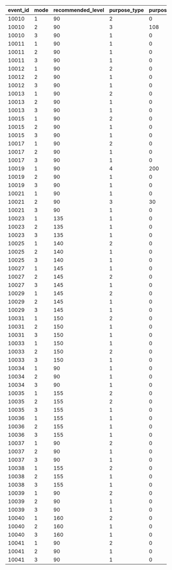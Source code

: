 |event_id|mode|recommended_level|purpose_type|purpose_count|trigger_hp|story_id_mode_start|story_id_mode_end|wave_group_id|unnecessary_defeat_chara|story_start_second|action_start_second|hp_gauge_color_flag|start_idle_trigger|appear_time|detail_boss_bg_size|detail_boss_bg_height|detail_boss_motion|
| --- | --- | --- | --- | --- | --- | --- | --- | --- | --- | --- | --- | --- | --- | --- | --- | --- | --- |
|10010|1|90|2|0|0|0|5010321|610010004|610010401|1.5|5|0|0|0|1|0||
|10010|2|90|3|108|0|0|5010322|610010005|610010402|1.5|5|0|0|0|1.5|0||
|10010|3|90|1|0|0|0|0|610010006|0|1.5|5|0|0|0|1.5|0||
|10011|1|90|1|0|70|5011321|5011322|610011004|0|1.5|5|0|0|0|1|0||
|10011|2|90|1|0|40|0|5011323|610011005|0|1.5|5|0|0|0|1.5|0||
|10011|3|90|1|0|0|0|0|610011006|0|1.5|5|0|0|0|1.5|0||
|10012|1|90|2|0|0|0|5012321|610012004|610012401|1.5|5|1|600|3|1|0||
|10012|2|90|1|0|51|0|5012322|610012005|0|1.5|5|1|0|0|1.5|0||
|10012|3|90|1|0|0|0|0|610012006|0|1.5|5|1|0|0|1.5|0||
|10013|1|90|2|0|0|0|5013321|610013004|610013401|1.5|5|1|600|3|1|50||
|10013|2|90|1|0|50|0|5013322|610013005|0|1.5|5|0|0|0|1|84||
|10013|3|90|1|0|0|0|0|610013006|0|1.5|5|0|0|0|1|84||
|10015|1|90|2|0|0|0|5015321|610015004|610015401|1.5|5|1|600|3|0.9|1||
|10015|2|90|1|0|50|0|5015322|610015005|0|1.5|5|1|0|0|1.3|-50||
|10015|3|90|1|0|0|0|0|610015006|0|1.5|5|1|0|0|1.3|-50||
|10017|1|90|2|0|0|0|5017321|610017004|610017401|1.5|5|1|600|3|0.9|50||
|10017|2|90|1|0|50|0|5017322|610017005|0|1.5|5|1|0|0|1|84||
|10017|3|90|1|0|0|0|0|610017006|0|1.5|5|1|0|0|1|84||
|10019|1|90|4|200|0|5019321|5019322|610019004|610019401|1.5|5|1|0|0|1.25|-50||
|10019|2|90|1|0|50|0|5019323|610019005|0|1.5|5|1|0|0|1.25|-50||
|10019|3|90|1|0|0|0|0|610019006|0|1.5|5|1|0|0|1.25|-50||
|10021|1|90|1|0|60|5021321|5021322|610021004|0|1.5|5|1|0|0|1|0||
|10021|2|90|3|30|0|0|5021323|610021005|0|1.5|5|1|0|0|1|0||
|10021|3|90|1|0|0|0|0|610021006|0|1.5|5|1|0|0|1|0||
|10023|1|135|1|0|75|5023321|5023322|610023004|0|1.5|5|1|0|0|1.25|-50||
|10023|2|135|1|0|25|0|5023323|610023005|0|1.5|5|1|0|0|1.25|-50||
|10023|3|135|1|0|0|0|0|610023006|0|1.5|5|1|0|0|1.25|-50||
|10025|1|140|2|0|0|5025321|5025322|610025004|610025401|5.5|5|1|600|3|1.25|-50||
|10025|2|140|1|0|50|0|5025323|610025005|0|1.5|5|1|0|0|1.25|-50||
|10025|3|140|1|0|0|0|0|610025006|0|1.5|5|1|0|0|1.25|-50||
|10027|1|145|1|0|60|5027321|5027322|610027004|0|5.5|5|1|600|3|1.25|-50||
|10027|2|145|2|0|0|0|5027323|610027005|610027501|1.5|5|1|600|0|1.25|-50||
|10027|3|145|1|0|0|0|0|610027006|0|1.5|5|1|0|0|1.25|-50||
|10029|1|145|2|0|0|5029321|5029322|610029004|610029401|5.5|5|1|600|3|1.5|0||
|10029|2|145|1|0|60|0|5029323|610029005|0|1.5|5|1|0|0|1.5|0||
|10029|3|145|1|0|0|0|0|610029006|0|1.5|5|1|0|0|1.5|0||
|10031|1|150|2|0|0|5031321|5031322|610031004|610031401|5.5|5|1|600|3|1.25|-50||
|10031|2|150|1|0|50|0|5031323|610031005|0|1.5|5|1|0|0|1.25|-50||
|10031|3|150|1|0|0|0|0|610031006|0|1.5|5|1|0|0|1.25|-50||
|10033|1|150|1|0|50|5033321|5033322|610033004|0|5.5|5|1|600|3|1.25|-50||
|10033|2|150|2|0|0|0|5033323|610033005|610033402|1.5|5|1|600|0|1.25|-50||
|10033|3|150|1|0|0|0|0|610033006|0|1.5|5|1|0|0|1.25|-50||
|10034|1|90|1|0|70|5011321|5011322|610034004|0|1.5|5|1|0|0|1.4|0||
|10034|2|90|1|0|40|0|5011323|610034005|0|1.5|5|1|0|0|1.4|0||
|10034|3|90|1|0|0|0|0|610034006|0|1.5|5|1|0|0|1.4|0||
|10035|1|155|2|0|0|5035321|5035322|610035004|610035401|5.5|5|1|600|3|2.5|5||
|10035|2|155|2|0|0|0|5035323|610035005|610035402|1.5|5|1|600|0|2.5|5||
|10035|3|155|1|0|0|0|0|610035006|0|1.5|5|1|0|0|2.5|5||
|10036|1|155|1|0|75|5036321|5036322|610036004|0|5.5|5|1|600|3|0.4|-50||
|10036|2|155|1|0|20|0|5036323|610036005|0|1.5|5|1|600|0|0.4|-50||
|10036|3|155|1|0|0|0|0|610036006|0|1.5|5|1|0|0|0.4|-50||
|10037|1|90|2|0|0|0|5012321|610037004|610037401|1.5|5|1|600|3|1.5|-50||
|10037|2|90|1|0|53|0|5012322|610037005|0|1.5|5|1|0|0|1.5|-50||
|10037|3|90|1|0|0|0|0|610037006|0|1.5|5|1|0|0|1.5|-50||
|10038|1|155|2|0|0|5038321|5038322|610038004|610038401|5.5|5|1|600|3|1.8|-20||
|10038|2|155|1|0|55|0|5038323|610038005|0|1.5|5|1|0|0|2|-20|310700_detail_idle|
|10038|3|155|1|0|0|0|0|610038006|0|1.5|5|1|0|0|1.8|-20||
|10039|1|90|2|0|0|0|5013321|610039004|610039401|1.5|5|1|600|3|0.9|50||
|10039|2|90|1|0|50|0|5013322|610039005|0|1.5|5|1|0|0|1|84||
|10039|3|90|1|0|0|0|0|610039006|0|1.5|5|1|0|0|1|84||
|10040|1|160|2|0|0|5040321|5040322|610040004|610040401|5.5|5|1|600|3|1.5|-20||
|10040|2|160|1|0|60|0|5040323|610040005|0|1.5|5|1|0|0|1.7|-35||
|10040|3|160|1|0|0|0|0|610040006|0|1.5|5|1|0|0|1.7|-35||
|10041|1|90|2|0|0|0|5015321|610041004|610041401|1.5|5|1|600|3|0.9|1||
|10041|2|90|1|0|42|0|5015322|610041005|0|1.5|5|1|0|0|1.3|-50||
|10041|3|90|1|0|0|0|0|610041006|0|1.5|5|1|0|0|1.3|-50||
